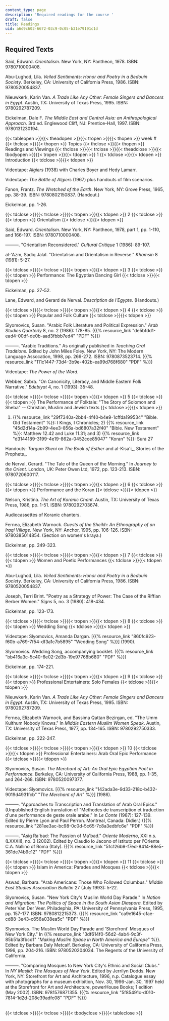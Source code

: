 ```yaml
---
content_type: page
description: 'Required readings for the course '
draft: false
title: Readings
uid: a6d9c602-6672-03c9-0c05-b31e79191c1d
---
```

## Required Texts

Said, Edward. *Orientalism*. New York, NY: Pantheon, 1978. ISBN: 9780710000408.

Abu-Lughod, Lila. *Veiled Sentiments: Honor and Poetry in a Bedouin Society*. Berkeley, CA: University of California Press, 1986. ISBN: 9780520054837.

Nieuwkerk, Karin Van. *A Trade Like Any Other: Female Singers and Dancers in Egypt*. Austin, TX: University of Texas Press, 1995. ISBN: 9780292787209.

Eickelman, Dale F. *The Middle East and Central Asia: an Anthropological Approach*. 3rd ed. Englewood Cliff, NJ: Prentice-Hall, 1997. ISBN: 9780131230194.

{{< tableopen >}}{{< theadopen >}}{{< tropen >}}{{< thopen >}}
week #
{{< thclose >}}{{< thopen >}}
Topics
{{< thclose >}}{{< thopen >}}
Readings and Viewings
{{< thclose >}}{{< trclose >}}{{< theadclose >}}{{< tbodyopen >}}{{< tropen >}}{{< tdopen >}}
1
{{< tdclose >}}{{< tdopen >}}
Introduction
{{< tdclose >}}{{< tdopen >}}

Videotape: *Algiers* (1938) with Charles Boyer and Hedy Lamarr.

Videotape: *The Battle of Algiers* (1967) plus handouts of film scenarios.

Fanon, Frantz. *The Wretched of the Earth*. New York, NY: Grove Press, 1965, pp. 38-39. ISBN: 9780802150837. (Handout.)

Eickelman, pp. 1-26.

{{< tdclose >}}{{< trclose >}}{{< tropen >}}{{< tdopen >}}
2
{{< tdclose >}}{{< tdopen >}}
Orientalism
{{< tdclose >}}{{< tdopen >}}

Said, Edward. *Orientalism*. New York, NY: Pantheon, 1978, part 1, pp. 1-110, and 166-197. ISBN: 9780710000408.

———. "Orientalism Reconsidered." *Cultural Critique* 1 (1986): 89-107.

al-'Azm, Sadiq Jalal. "Orientalism and Orientalism in Reverse." *Khamsin* 8 (1981): 5-27.

{{< tdclose >}}{{< trclose >}}{{< tropen >}}{{< tdopen >}}
3
{{< tdclose >}}{{< tdopen >}}
Performance: The Egyptian Dancing Girl
{{< tdclose >}}{{< tdopen >}}

Eickelman, pp. 27-52.

Lane, Edward, and Gerard de Nerval. *Description de l'Egypte*. (Handouts.)

{{< tdclose >}}{{< trclose >}}{{< tropen >}}{{< tdopen >}}
4
{{< tdclose >}}{{< tdopen >}}
Popular and Folk Culture
{{< tdclose >}}{{< tdopen >}}

Slyomovics, Susan. "Arabic Folk Literature and Political Expression." *Arab Studies Quarterly* 8, no. 2 (1986): 178-85. ({{% resource_link "de5bfdd1-ead4-00df-de0b-aad3fbbb7ed4" "PDF" %}})

———. "Arabic Traditions." As originally published in *Teaching Oral Traditions.* Edited by John Miles Foley. New York, NY: The Modern Language Assocation, 1998, pp. 266-272. ISBN: 9780873523714. ({{% resource_link "111c1447-73d4-3b9e-402b-ea99d768f680" "PDF" %}})

Videotape: *The Power of the Word*.

Webber, Sabra. "On Canonicity, Literacy, and Middle Eastern Folk Narrative." *Edebiyat* 4, no. 1 (1993): 35-48.

{{< tdclose >}}{{< trclose >}}{{< tropen >}}{{< tdopen >}}
5
{{< tdclose >}}{{< tdopen >}}
The Performance of Folktale: "The Story of Solomon and Sheba" -- Christian, Muslim and Jewish texts
{{< tdclose >}}{{< tdopen >}}

1) {{% resource_link "29f7340a-2bb4-4f40-b4e9-1cffda199534" "Bible. Old Testament" %}}: I Kings, I Chronicles; 2) {{% resource_link "45d2d14a-2b99-4ee3-856a-bd6807a32f40" "Bible. New Testament" %}}: Matthew 12.42 and Luke 11.31; and 3) {{% resource_link "d3144189-3199-4e19-862a-0452cce85047" "Koran" %}}: Sura 27

Handouts: *Targum Sheni* on *The Book of Esther* and al-Kisa'i\_, Stories of the Prophets\_.

de Nerval, Gerard. "The Tale of the Queen of the Morning." In *Journey to the Orient.* London, UK: Peter Owen Ltd, 1972, pp. 123-213. ISBN: 9780720600117.

{{< tdclose >}}{{< trclose >}}{{< tropen >}}{{< tdopen >}}
6
{{< tdclose >}}{{< tdopen >}}
Performance and the Koran
{{< tdclose >}}{{< tdopen >}}

Nelson, Kristina. *The Art of Koranic Chant*. Austin, TX: University of Texas Press, 1986, pp. 1-51. ISBN: 9780292703674.

Audiocassettes of Koranic chanters.

Fernea, Elizabeth Warnock. *Guests of the Sheikh: An Ethnography of an Iraqi Village*. New York, NY: Anchor, 1995, pp. 106-126. ISBN: 9780385014854. (Section on women's kraya.)

Eickelman, pp. 249-323.

{{< tdclose >}}{{< trclose >}}{{< tropen >}}{{< tdopen >}}
7
{{< tdclose >}}{{< tdopen >}}
Women and Poetic Performances
{{< tdclose >}}{{< tdopen >}}

Abu-Lughod, Lila. *Veiled Sentiments: Honor and Poetry in a Bedouin Society*. Berkeley, CA: University of California Press, 1986. ISBN: 9780520054837.

Joseph, Terri Brint. "Poetry as a Strategy of Power: The Case of the Riffian Berber Women." *Signs* 5, no. 3 (1980): 418-434.

Eickelman, pp. 123-173.

{{< tdclose >}}{{< trclose >}}{{< tropen >}}{{< tdopen >}}
8
{{< tdclose >}}{{< tdopen >}}
Wedding Song
{{< tdclose >}}{{< tdopen >}}

Videotape: Slyomovics, Amanda Dargan. \[{{% resource_link "860fc923-f60b-a769-7f54-df3a1c7b5895" "Wedding Song" %}}\] (1990).

Slyomovics. Wedding Song, accompanying booklet. ({{% resource_link "bb416a3c-5c40-6e02-2d3b-19e97768b680" "PDF" %}})

Eickelman, pp. 174-221.

{{< tdclose >}}{{< trclose >}}{{< tropen >}}{{< tdopen >}}
9
{{< tdclose >}}{{< tdopen >}}
Professional Entertainers: Solo Females
{{< tdclose >}}{{< tdopen >}}

Nieuwkerk, Karin Van. *A Trade Like Any Other: Female Singers and Dancers in Egypt*. Austin, TX: University of Texas Press, 1995. ISBN: 9780292787209.

Fernea, Elizabeth Warnock, and Bassima Qattan Bezirgan, ed. "The Umm Kulthum Nobody Knows." In *Middle Eastern Muslim Women Speak*. Austin, TX: University of Texas Press, 1977, pp. 134-165. ISBN: 9780292750333.

Eickelman, pp. 222-247.

{{< tdclose >}}{{< trclose >}}{{< tropen >}}{{< tdopen >}}
10
{{< tdclose >}}{{< tdopen >}}
Professional Entertainers: Arab Oral Epic Performance
{{< tdclose >}}{{< tdopen >}}

Slyomovics, Susan. *The Merchant of Art: An Oral Epic Egyptian Poet in Performance.* Berkeley, CA: University of California Press, 1988, pp. 1-35, and 264-268. ISBN: 9780520097377.

Videotape: Slyomovics. \[{{% resource_link "142ada3e-9d33-218c-b432-9019d4931fcb" "*The Merchant of Art*" %}}\] (1986).

———. "Approaches to Transcription and Translation of Arab Oral Epics." (Unpublished English translation of "Methodes de transcription et traduction d'une performance de geste orale arabe." In *Le Conte* (1987): 127-139. Edited by Pierre Lyon and Paul Perron. Montreal, Canada: Didier.) ({{% resource_link "281ee3ac-bc98-0c0d-5c65-7c8a3edbfc6e" "PDF" %}})

———. "Asig Ra'bad: The Passion of Ma'bad." *Oriente Moderno*, XXI n.s. (LXXXII), no. 3 (2002). Edited by Claudio lo Jacono of Istituto per l'Oriente C.A. Nallino of Roma (Italy). ({{% resource_link "51c126b9-f7ed-8414-88e5-361de74b9c12" "PDF" %}})

{{< tdclose >}}{{< trclose >}}{{< tropen >}}{{< tdopen >}}
11
{{< tdclose >}}{{< tdopen >}}
Islam in America: Parades and Mosques
{{< tdclose >}}{{< tdopen >}}

Aswad, Barbara. "Arab Americans: Those Who Followed Columbus." *Middle East Studies Association Bulletin* 27 (July 1993): 5-22.

Slyomovics, Susan. "New York City's Muslim World Day Parade." In *Nation and Migration: The Politics of Space in the South Asian Diaspora.* Edited by Peter Van Der Veer. Philadephia, PA: University of Pennsylvania Press, 1995, pp. 157-177. ISBN: 9780812215373. ({{% resource_link "ca9e1645-cfae-cd88-3e43-c656a038ea5c" "PDF" %}})

Slyomovics. The Muslim World Day Parade and 'Storefront' Mosques of New York City." In {{% resource_link "3df614f0-56d2-4ab4-9c3f-85b51a3fbcd1" "*Making Muslim Space in North America and Europe*" %}}. Edited by Barbara Daly Metcalf. Berkeley, CA: University of California Press, 1996, pp. 204-216. ISBN: 9780520204034. The Regents of the University of California.

———. "Comparing Mosques to New York City's Ethnic and Social Clubs." In *NY Masjid: The Mosques of New York*. Edited by Jerrilyn Dodds. New York, NY: Storefront for Art and Architecture, 1996, n.p. Catalogue essay with photographs for a museum exhibition, Nov. 30, 1996-Jan. 30, 1997 held at the Storefront for Art and Architecture, powerHouse Books; 1 edition (May 2002). ISBN: 9781576871355. ({{% resource_link "5f85491c-d010-7814-1d2d-208e39adfc08" "PDF" %}})          
 

{{< tdclose >}}{{< trclose >}}{{< tbodyclose >}}{{< tableclose >}}